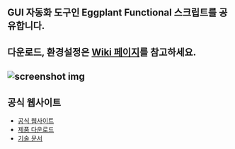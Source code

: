 ## GUI 자동화 도구인 Eggplant Functional 스크립트를 공유합니다.  
## 다운로드, 환경설정은 [Wiki 페이지](https://github.com/Kimrock/Eggplant-Functional/wiki)를 참고하세요.
![screenshot img](https://user-images.githubusercontent.com/42508143/54476640-02e3c100-4843-11e9-9bc9-049b0edfb730.png)
------
## 공식 웹사이트
* [공식 웹사이트](https://eggplant.io/)
* [제품 다운로드](https://eggplant.io/downloads)
* [기술 문서](http://docs.testplant.com/eggplant-documentation-home.htm)
